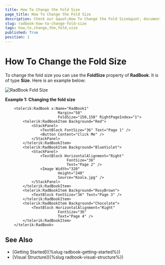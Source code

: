 ```yaml
---
title: How To Change the Fold Size
page_title: How To Change the Fold Size
description: Check our &quot;How To Change the Fold Size&quot; documentation article for the RadBook {{ site.framework_name }} control.
slug: radbook-how-to-change-fold-size
tags: how,to,change,the,fold,size
published: True
position: 1
---
```


# How To Change the Fold Size

To change the fold size you can use the __FoldSize__ property of __RadBook__. It is of type __Size__. Here is an example below: 

![RadBook Fold Size](images/book_foldsize.png)

__Example 1: Changing the fold size__  
```XAML
	<telerik:RadBook x:Name="RadBook1" 
	                    Margin="50"
	                    FoldSize="150,150" RightPageIndex="1">
	    <telerik:RadBookItem Background="Red">
	        <StackPanel>
	            <TextBlock FontSize="36" Text="Page 1" />
	            <Button Content="Click Me" />
	        </StackPanel>
	    </telerik:RadBookItem>
	    <telerik:RadBookItem Background="BlueViolet">
	        <StackPanel>
	            <TextBlock HorizontalAlignment="Right" 
	                        FontSize="36"
	                        Text="Page 2" />
	            <Image Width="320" 
	                    Height="240"
	                    Source="Koala.jpg" />
	        </StackPanel>
	    </telerik:RadBookItem>
	    <telerik:RadBookItem Background="RosyBrown">
	        <TextBlock FontSize="36" Text="Page 3" />
	    </telerik:RadBookItem>
	    <telerik:RadBookItem Background="Chocolate">
	        <TextBlock HorizontalAlignment="Right" 
	                    FontSize="36"
	                    Text="Page 4" />
	    </telerik:RadBookItem>
	</telerik:RadBook>
```

## See Also
 * [Getting Started]({%slug radbook-getting-started%})
 * [Visual Structure]({%slug radbook-visual-structure%})